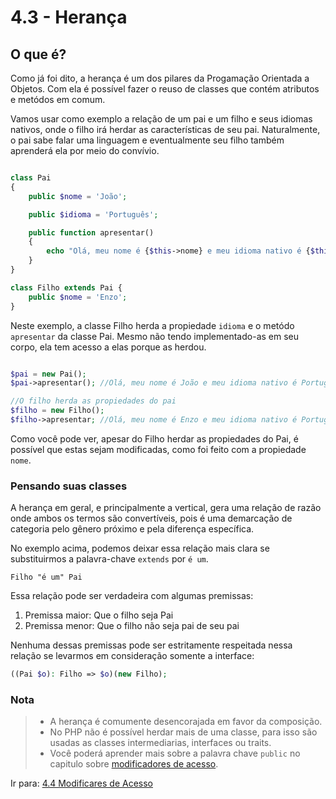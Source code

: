 # 4.3 - Herança

## O que é?

Como já foi dito, a herança é um dos pilares da Progamação Orientada a Objetos. Com ela é possível fazer o reuso de classes que contém atributos e metódos em comum.

Vamos usar como exemplo a relação de um pai e um filho e seus idiomas nativos, onde o filho irá herdar as características de seu pai. Naturalmente, o pai sabe falar uma linguagem e eventualmente seu filho também aprenderá ela por meio do convívio.

```php 

class Pai
{
    public $nome = 'João';

    public $idioma = 'Português';

    public function apresentar()
    {
        echo "Olá, meu nome é {$this->nome} e meu idioma nativo é {$this->idioma}!" . PHP_EOL;
    }
}

class Filho extends Pai {
    public $nome = 'Enzo';
}

```

Neste exemplo, a classe Filho herda a propiedade `idioma` e o metódo `apresentar` da classe Pai. Mesmo não tendo implementado-as em seu corpo, ela tem acesso a elas porque as herdou.

```php

$pai = new Pai();
$pai->apresentar(); //Olá, meu nome é João e meu idioma nativo é Português!

//O filho herda as propiedades do pai
$filho = new Filho();
$filho->apresentar; //Olá, meu nome é Enzo e meu idioma nativo é Português!
```

Como você pode ver, apesar do Filho herdar as propiedades do Pai, é possível que estas sejam modificadas, como foi feito com a propiedade `nome`.

### Pensando suas classes

A herança em geral, e principalmente a vertical, gera uma relação de razão
onde ambos os termos são convertíveis, pois é uma demarcação de categoria 
pelo gênero próximo e pela diferença específica.

No exemplo acima, podemos deixar essa relação mais clara se substituirmos
a palavra-chave `extends` por `é um`.

```
Filho "é um" Pai
```

Essa relação pode ser verdadeira com algumas premissas:

1. Premissa maior: Que o filho seja Pai
2. Premissa menor: Que o filho não seja pai de seu pai

Nenhuma dessas premissas pode ser estritamente respeitada nessa relação se
levarmos em consideração somente a interface:

```php
((Pai $o): Filho => $o)(new Filho);
```

### Nota
> - A herança é comumente desencorajada em favor da composição.
> - No PHP não é possível herdar mais de uma classe, para isso são usadas as classes intermediarias, interfaces ou traits.
> - Você poderá aprender mais sobre a palavra chave `public` no capitulo sobre [modificadores de acesso](4-Modificadores-de-acesso.md).

Ir para: [4.4 Modificares de Acesso](4-Modificadores-de-acesso.md)
